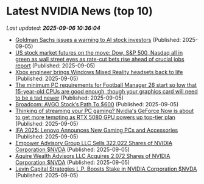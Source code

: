 # Latest NVIDIA News (top 10)
_Last updated: **2025-09-06 10:36:04**_

- [Goldman Sachs issues a warning to AI stock investors](https://finance.yahoo.com/news/goldman-sachs-issues-a-warning-to-ai-stock-investors-103249786.html) (Published: 2025-09-05)
- [US stock market futures on the move: Dow, S&P 500, Nasdaq all in green as wall street eyes as rate-cut bets rise ahead of crucial jobs report](https://economictimes.indiatimes.com/news/international/us/us-stock-market-futures-on-the-move-dow-sp-500-nasdaq-all-in-green-as-wall-street-eyes-as-rate-cut-bets-rise-ahead-of-crucial-jobs-report/articleshow/123717641.cms) (Published: 2025-09-05)
- [Xbox engineer brings Windows Mixed Reality headsets back to life](https://www.theverge.com/news/772360/microsoft-windows-mixed-reality-headsets-streamvr-driver) (Published: 2025-09-05)
- [The minimum PC requirements for Football Manager 26 start so low that 15-year-old CPUs are good enough, though your graphics card will need to be a tad newer](https://www.pcgamer.com/hardware/the-minimum-pc-requirements-for-football-manager-26-start-so-low-that-15-year-old-cpus-are-good-enough-though-your-graphics-card-will-need-to-be-a-tad-newer/) (Published: 2025-09-05)
- [Broadcom: AVGO Stock’s Path To $600](https://www.forbes.com/sites/greatspeculations/2025/09/05/broadcom-avgo-stocks-path-to-600/) (Published: 2025-09-05)
- [Thinking of streaming your PC gaming? Nvidia's GeForce Now is about to get more tempting as RTX 5080 GPU powers up top-tier plan](https://www.techradar.com/gaming/pc-gaming/thinking-of-streaming-your-pc-gaming-nvidias-geforce-now-is-about-to-get-more-tempting-as-rtx-5080-gpu-powers-up-top-tier-plan) (Published: 2025-09-05)
- [IFA 2025: Lenovo Announces New Gaming PCs and Accessories](https://www.thurrott.com/games/pc-gaming/325880/ifa-2025-lenovo-announces-new-gaming-pcs-and-accessories) (Published: 2025-09-05)
- [Empower Advisory Group LLC Sells 322,022 Shares of NVIDIA Corporation $NVDA](https://www.etfdailynews.com/2025/09/05/empower-advisory-group-llc-sells-322022-shares-of-nvidia-corporation-nvda/) (Published: 2025-09-05)
- [Aquire Wealth Advisors LLC Acquires 2,072 Shares of NVIDIA Corporation $NVDA](https://www.etfdailynews.com/2025/09/05/aquire-wealth-advisors-llc-acquires-2072-shares-of-nvidia-corporation-nvda/) (Published: 2025-09-05)
- [Levin Capital Strategies L.P. Boosts Stake in NVIDIA Corporation $NVDA](https://www.etfdailynews.com/2025/09/05/levin-capital-strategies-l-p-boosts-stake-in-nvidia-corporation-nvda/) (Published: 2025-09-05)
